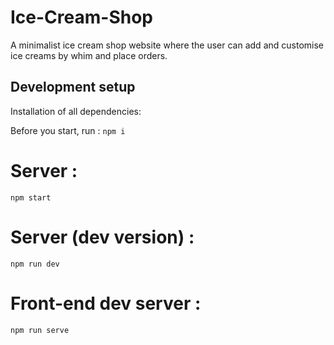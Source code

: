 # Ice-Cream-Shop
A minimalist ice cream shop website where the user can add and customise ice creams by whim and place orders. 

## Development setup

Installation of all dependencies:

Before you start, run :
```npm i ```

# Server :
 ```npm start```
# Server (dev version) :
```npm run dev```
# Front-end dev server :
```npm run serve```
